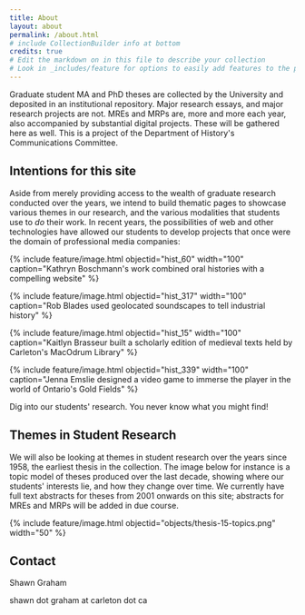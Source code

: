 ```yaml
---
title: About
layout: about
permalink: /about.html
# include CollectionBuilder info at bottom
credits: true
# Edit the markdown on in this file to describe your collection
# Look in _includes/feature for options to easily add features to the page
---
```


Graduate student MA and PhD theses are collected by the University and deposited in an institutional repository. Major research essays, and major research projects are not. MREs and MRPs are, more and more each year, also accompanied by substantial digital projects. These will be gathered here as well. This is a project of the Department of History's Communications Committee.

## Intentions for this site

Aside from merely providing access to the wealth of graduate research conducted over the years, we intend to build thematic pages to showcase various themes in our research, and the various modalities that students use to _do_ their work. In recent years, the possibilities of web and other technologies have allowed our students to develop projects that once were the domain of professional media companies:

{% include feature/image.html objectid="hist_60" width="100" caption="Kathryn Boschmann's work combined oral histories with a compelling website" %}

{% include feature/image.html objectid="hist_317" width="100" caption="Rob Blades used geolocated soundscapes to tell industrial history" %}

{% include feature/image.html objectid="hist_15" width="100" caption="Kaitlyn Brasseur built a scholarly edition of medieval texts held by Carleton's MacOdrum Library" %}

{% include feature/image.html objectid="hist_339" width="100" caption="Jenna Emslie designed a video game to immerse the player in the world of Ontario's Gold Fields" %}

Dig into our students' research. You never know what you might find!

## Themes in Student Research

We will also be looking at themes in student research over the years since 1958, the earliest thesis in the collection. The image below for instance is a topic model of theses produced over the last decade, showing where our students' interests lie, and how they change over time. We currently have full text abstracts for theses from 2001 onwards on this site; abstracts for MREs and MRPs will be added in due course. 

{% include feature/image.html objectid="objects/thesis-15-topics.png" width="50" %}

## Contact

Shawn Graham

shawn dot graham at carleton dot ca



